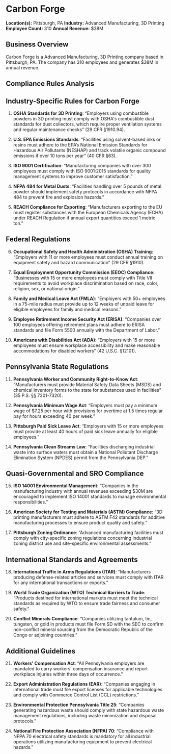 # Carbon Forge

**Location(s):** Pittsburgh, PA
**Industry:** Advanced Manufacturing, 3D Printing
**Employee Count:** 310
**Annual Revenue:** $38M

## Business Overview

Carbon Forge is a Advanced Manufacturing, 3D Printing company based in Pittsburgh, PA. The company has 310 employees and generates $38M in annual revenue.



## Compliance Rules Analysis

## Industry-Specific Rules for Carbon Forge
1. **OSHA Standards for 3D Printing**: “Employers using combustible powders in 3D printing must comply with OSHA's combustible dust standards for dust collectors, which require proper ventilation systems and regular maintenance checks” (29 CFR §1910.94).

2. **U.S. EPA Emissions Standards**: “Facilities using solvent-based inks or resins must adhere to the EPA’s National Emission Standards for Hazardous Air Pollutants (NESHAP) and track volatile organic compound emissions if over 10 tons per year” (40 CFR §63).

3. **ISO 9001 Certification**: “Manufacturing companies with over 300 employees must comply with ISO 9001:2015 standards for quality management systems to improve customer satisfaction.”

4. **NFPA 484 for Metal Dusts**: “Facilities handling over 5 pounds of metal powder should implement safety protocols in accordance with NFPA 484 to prevent fire and explosion hazards.”

5. **REACH Compliance for Exporting**: “Manufacturers exporting to the EU must register substances with the European Chemicals Agency (ECHA) under REACH Regulation if annual export quantities exceed 1 metric ton.”

## Federal Regulations
6. **Occupational Safety and Health Administration (OSHA) Training**: “Employers with 11 or more employees must conduct annual training on equipment safety and hazard communication” (29 CFR §1910).

7. **Equal Employment Opportunity Commission (EEOC) Compliance**: “Businesses with 15 or more employees must comply with Title VII requirements to avoid workplace discrimination based on race, color, religion, sex, or national origin.”

8. **Family and Medical Leave Act (FMLA)**: “Employers with 50+ employees in a 75-mile radius must provide up to 12 weeks of unpaid leave for eligible employees for family and medical reasons.”

9. **Employee Retirement Income Security Act (ERISA)**: “Companies over 100 employees offering retirement plans must adhere to ERISA standards and file Form 5500 annually with the Department of Labor.”

10. **Americans with Disabilities Act (ADA)**: “Employers with 15 or more employees must ensure workplace accessibility and make reasonable accommodations for disabled workers” (42 U.S.C. §12101).

## Pennsylvania State Regulations
11. **Pennsylvania Worker and Community Right-to-Know Act**: “Manufacturers must provide Material Safety Data Sheets (MSDS) and chemical inventory forms to the state for substances used in facilities” (35 P.S. §§ 7301-7320).

12. **Pennsylvania Minimum Wage Act**: “Employers must pay a minimum wage of $7.25 per hour with provisions for overtime at 1.5 times regular pay for hours exceeding 40 per week.”

13. **Pittsburgh Paid Sick Leave Act**: “Employers with 15 or more employees must provide at least 40 hours of paid sick leave annually for eligible employees.”

14. **Pennsylvania Clean Streams Law**: “Facilities discharging industrial waste into surface waters must obtain a National Pollutant Discharge Elimination System (NPDES) permit from the Pennsylvania DEP.”

## Quasi-Governmental and SRO Compliance
15. **ISO 14001 Environmental Management**: “Companies in the manufacturing industry with annual revenues exceeding $30M are encouraged to implement ISO 14001 standards to manage environmental responsibilities.”

16. **American Society for Testing and Materials (ASTM) Compliance**: “3D printing manufacturers must adhere to ASTM F42 standards for additive manufacturing processes to ensure product quality and safety.”

17. **Pittsburgh Zoning Ordinance**: “Advanced manufacturing facilities must comply with city-specific zoning regulations concerning industrial zoning district use and site-specific environmental assessments.”

## International Standards and Agreements
18. **International Traffic in Arms Regulations (ITAR)**: “Manufacturers producing defense-related articles and services must comply with ITAR for any international transactions or exports.”

19. **World Trade Organization (WTO) Technical Barriers to Trade**: “Products destined for international markets must meet the technical standards as required by WTO to ensure trade fairness and consumer safety.”

20. **Conflict Minerals Compliance**: “Companies utilizing tantalum, tin, tungsten, or gold in products must file Form SD with the SEC to confirm non-conflict mineral sourcing from the Democratic Republic of the Congo or adjoining countries.”

## Additional Guidelines
21. **Workers' Compensation Act**: “All Pennsylvania employers are mandated to carry workers' compensation insurance and report workplace injuries within three days of occurrence.”

22. **Export Administration Regulations (EAR)**: “Companies engaging in international trade must file export licenses for applicable technologies and comply with Commerce Control List (CCL) restrictions.”

23. **Environmental Protection Pennsylvania Title 25**: “Companies generating hazardous waste should comply with state hazardous waste management regulations, including waste minimization and disposal protocols.”

24. **National Fire Protection Association (NFPA) 70**: “Compliance with NFPA 70 electrical safety standards is mandatory for all industrial operations utilizing manufacturing equipment to prevent electrical hazards.”
